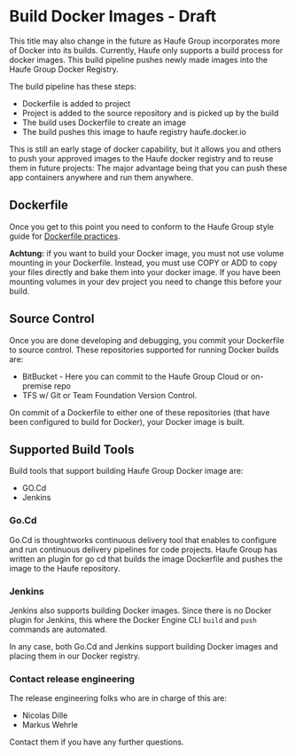 # Build Docker Images - Draft

This title may also change in the future as Haufe Group incorporates more of Docker into its builds. Currently, Haufe only supports a build process for docker images. This build pipeline pushes newly made images into the Haufe Group Docker Registry.

The build pipeline has these steps:

* Dockerfile is added to project
* Project is added to the source repository and is picked up by the build
* The build uses Dockerfile to create an image
* The build pushes this image to haufe registry haufe.docker.io

This is still an early stage of docker capability, but it allows you and others to push your approved images to the Haufe docker registry and to reuse them in future projects: The major advantage being that you can push these app containers anywhere and run them anywhere.

## Dockerfile

Once you get to this point you need to  conform to the Haufe Group style guide for [Dockerfile practices](/BestPracticesDockerfile.md).

**Achtung:** if you want to build your Docker image, you must not use volume mounting in your Dockerfile. Instead, you must use COPY or ADD to copy your files directly and bake them into your docker image.  If you have been mounting volumes in your dev project you need to change this before your build.

## Source Control

Once you are done developing and debugging, you commit your Dockerfile to source control. These repositories supported for running Docker builds are:

* BitBucket - Here you can commit to the Haufe Group Cloud or on-premise repo
* TFS w/ Git or Team Foundation Version Control.

On commit of a Dockerfile to either one of these repositories \(that have been configured to build for Docker\), your Docker image is built.

## Supported Build Tools

Build tools that support building Haufe Group Docker image are:

* GO.Cd 
* Jenkins

### Go.Cd

Go.Cd is thoughtworks continuous delivery tool that enables to configure and run continuous delivery pipelines for code projects. Haufe Group has written an plugin for go cd that builds the image Dockerfile and pushes the image to the Haufe repository.

### Jenkins

Jenkins also supports building Docker images. Since there is no Docker plugin for Jenkins, this where the Docker Engine CLI `build` and `push` commands are automated.

In any case, both Go.Cd and Jenkins support building Docker images and placing them in our Docker registry.

### Contact release engineering

The release engineering folks who are in charge of this are:

* Nicolas Dille
* Markus Wehrle

Contact them if you have any further questions.

